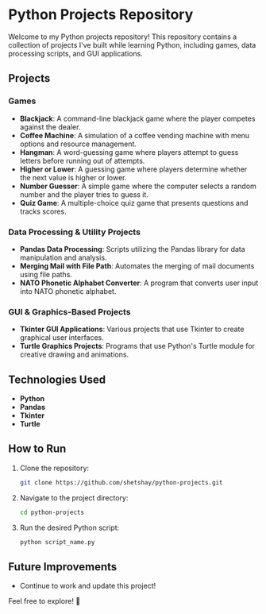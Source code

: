 # Python Projects Repository

Welcome to my Python projects repository! This repository contains a collection of projects I've built while learning Python, including games, data processing scripts, and GUI applications.

## Projects

### Games
- **Blackjack**: A command-line blackjack game where the player competes against the dealer.
- **Coffee Machine**: A simulation of a coffee vending machine with menu options and resource management.
- **Hangman**: A word-guessing game where players attempt to guess letters before running out of attempts.
- **Higher or Lower**: A guessing game where players determine whether the next value is higher or lower.
- **Number Guesser**: A simple game where the computer selects a random number and the player tries to guess it.
- **Quiz Game**: A multiple-choice quiz game that presents questions and tracks scores.

### Data Processing & Utility Projects
- **Pandas Data Processing**: Scripts utilizing the Pandas library for data manipulation and analysis.
- **Merging Mail with File Path**: Automates the merging of mail documents using file paths.
- **NATO Phonetic Alphabet Converter**: A program that converts user input into NATO phonetic alphabet.

### GUI & Graphics-Based Projects
- **Tkinter GUI Applications**: Various projects that use Tkinter to create graphical user interfaces.
- **Turtle Graphics Projects**: Programs that use Python's Turtle module for creative drawing and animations.

## Technologies Used
- **Python**
- **Pandas**
- **Tkinter**
- **Turtle**

## How to Run
1. Clone the repository:
   ```sh
   git clone https://github.com/shetshay/python-projects.git
   ```
2. Navigate to the project directory:
   ```sh
   cd python-projects
   ```
3. Run the desired Python script:
   ```sh
   python script_name.py
   ```

## Future Improvements
- Continue to work and update this project!

Feel free to explore! 🚀

